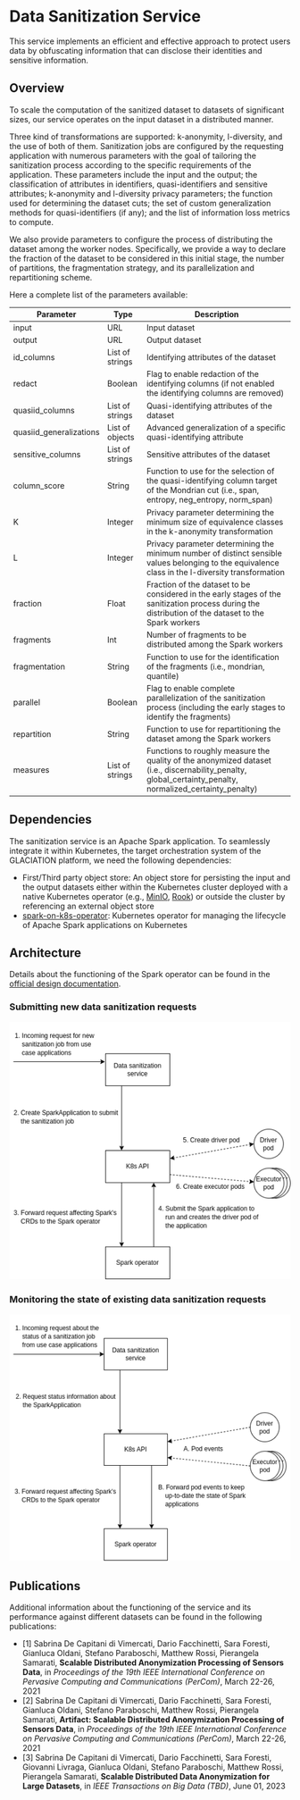 # Data Sanitization Service

This service implements an efficient and effective approach to protect users
data by obfuscating information that can disclose their identities and
sensitive information.

## Overview

To scale the computation of the sanitized dataset to datasets of significant
sizes, our service operates on the input dataset in a distributed manner.

Three kind of transformations are supported: k-anonymity, l-diversity, and the
use of both of them. Sanitization jobs are configured by the requesting
application with numerous parameters with the goal of tailoring the
sanitization process according to the specific requirements of the application.
These parameters include the input and the output; the classification of
attributes in identifiers, quasi-identifiers and sensitive attributes;
k-anonymity and l-diversity privacy parameters; the function used for
determining the dataset cuts; the set of custom generalization methods for
quasi-identifiers (if any); and the list of information loss metrics to
compute.

We also provide parameters to configure the process of distributing the dataset
among the worker nodes. Specifically, we provide a way to declare the fraction
of the dataset to be considered in this initial stage, the number of
partitions, the fragmentation strategy, and its parallelization and
repartitioning scheme.

Here a complete list of the parameters available:

| Parameter | Type | Description |
|---|---|---|
| input | URL | Input dataset |
| output | URL | Output dataset |
| id_columns | List of strings | Identifying attributes of the dataset |
| redact | Boolean | Flag to enable redaction of the identifying columns (if not enabled the identifying columns are removed) |
| quasiid_columns | List of strings | Quasi-identifying attributes of the dataset |
| quasiid_generalizations | List of objects | Advanced generalization of a specific quasi-identifying attribute |
| sensitive_columns | List of strings | Sensitive attributes of the dataset |
| column_score | String | Function to use for the selection of the quasi-identifying column target of the Mondrian cut (i.e., span, entropy, neg_entropy, norm_span) |
| K | Integer | Privacy parameter determining the minimum size of equivalence classes in the k-anonymity transformation |
| L | Integer | Privacy parameter determining the minimum number of distinct sensible values belonging to the equivalence class in the l-diversity transformation |
| fraction | Float | Fraction of the dataset to be considered in the early stages of the sanitization process during the distribution of the dataset to the Spark workers |
| fragments | Int | Number of fragments to be distributed among the Spark workers |
| fragmentation | String | Function to use for the identification of the fragments (i.e., mondrian, quantile) |
| parallel | Boolean | Flag to enable complete parallelization of the sanitization process (including the early stages to identify the fragments) |
| repartition | String | Function to use for repartitioning the dataset among the Spark workers |
| measures | List of strings | Functions to roughly measure the quality of the anonymized dataset (i.e., discernability_penalty, global_certainty_penalty, normalized_certainty_penalty) |

## Dependencies

The sanitization service is an Apache Spark application. To seamlessly
integrate it within Kubernetes, the target orchestration system of the
GLACIATION platform, we need the following dependencies:

- First/Third party object store: An object store for persisting the input and
  the output datasets either within the Kubernetes cluster deployed with a
  native Kubernetes operator (e.g., [MinIO](https://github.com/minio/operator),
  [Rook](https://github.com/rook/rook)) or outside the cluster by referencing
  an external object store
- [spark-on-k8s-operator](https://github.com/GoogleCloudPlatform/spark-on-k8s-operator):
  Kubernetes operator for managing the lifecycle of Apache Spark applications
  on Kubernetes

## Architecture

Details about the functioning of the Spark operator can be found in the
[official design documentation](https://github.com/GoogleCloudPlatform/spark-on-k8s-operator/blob/master/docs/design.md).

### Submitting new data sanitization requests

![Image displaying the architecture of the service](docs/architecture.png)

### Monitoring the state of existing data sanitization requests

![Image displaying the architecture of the service](docs/architecture-status.png)

## Publications

Additional information about the functioning of the service and its performance
against different datasets can be found in the following publications:

- [1] Sabrina De Capitani di Vimercati, Dario Facchinetti, Sara Foresti,
  Gianluca Oldani, Stefano Paraboschi, Matthew Rossi, Pierangela Samarati,
  **Scalable Distributed Anonymization Processing of Sensors Data**,
  in *Proceedings of the 19th IEEE International Conference on Pervasive
  Computing and Communications (PerCom)*, March 22-26, 2021
- [2] Sabrina De Capitani di Vimercati, Dario Facchinetti, Sara Foresti,
  Gianluca Oldani, Stefano Paraboschi, Matthew Rossi, Pierangela Samarati,
  **Artifact: Scalable Distributed Anonymization Processing of Sensors Data**,
  in *Proceedings of the 19th IEEE International Conference on Pervasive
  Computing and Communications (PerCom)*, March 22-26, 2021
- [3] Sabrina De Capitani di Vimercati, Dario Facchinetti, Sara Foresti,
  Giovanni Livraga, Gianluca Oldani, Stefano Paraboschi, Matthew Rossi,
  Pierangela Samarati, **Scalable Distributed Data Anonymization for Large
  Datasets**, in *IEEE Transactions on Big Data (TBD)*, June 01, 2023

